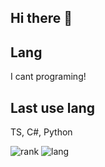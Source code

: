 ## Hi there 👋

<!--
**sim1222/sim1222** is a ✨ _special_ ✨ repository because its `README.md` (this file) appears on your GitHub profile.

Here are some ideas to get you started:

- 🔭 I’m currently working on ...
- 🌱 I’m currently learning ...
- 👯 I’m looking to collaborate on ...
- 🤔 I’m looking for help with ...
- 💬 Ask me about ...
- 📫 How to reach me: ...
- 😄 Pronouns: ...
- ⚡ Fun fact: ...
-->
## Lang
I cant programing!
## Last use lang
TS, C#, Python


![rank](https://github-readme-stats.vercel.app/api?username=sim1222&theme=github_dark)
![lang](https://github-readme-stats.vercel.app/api/top-langs/?username=sim1222&layout=compact&theme=github_dark)
